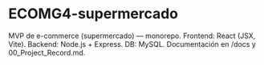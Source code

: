 # ECOMG4-supermercado
MVP de e-commerce (supermercado) — monorepo. Frontend: React (JSX, Vite). Backend: Node.js + Express. DB: MySQL. Documentación en /docs y 00_Project_Record.md.
